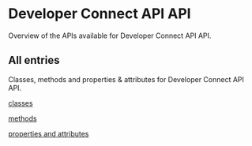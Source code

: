 [
This is a templated file. Adding content to this file may result in it being
reverted. Instead, if you want to place additional content, create an
"overview_content.md" file in `docs/` directory. The Sphinx tool will
pick up on the content and merge the content.
]: #

# Developer Connect API API

Overview of the APIs available for Developer Connect API API.

## All entries

Classes, methods and properties & attributes for
Developer Connect API API.

[classes](https://cloud.google.com/python/docs/reference/google-cloud-developerconnect/latest/summary_class.html)

[methods](https://cloud.google.com/python/docs/reference/google-cloud-developerconnect/latest/summary_method.html)

[properties and
attributes](https://cloud.google.com/python/docs/reference/google-cloud-developerconnect/latest/summary_property.html)
